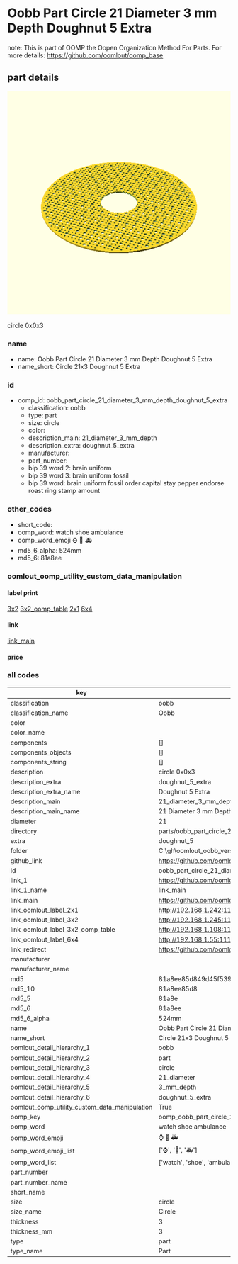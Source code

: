 # Oobb Part Circle 21 Diameter 3 mm Depth Doughnut 5 Extra  

note: This is part of OOMP the Oopen Organization Method For Parts. For more details: https://github.com/oomlout/oomp_base

##  part details
  

[![](3dpr.png)](3dpr.png)

circle 0x0x3



### name
* name: Oobb Part Circle 21 Diameter 3 mm Depth Doughnut 5 Extra
* name_short: Circle 21x3 Doughnut 5 Extra
### id
* oomp_id: oobb_part_circle_21_diameter_3_mm_depth_doughnut_5_extra
  * classification: oobb
  * type: part
  * size: circle
  * color: 
  * description_main: 21_diameter_3_mm_depth
  * description_extra: doughnut_5_extra
  * manufacturer: 
  * part_number: 
  * bip 39 word 2: brain uniform
  * bip 39 word 3: brain uniform fossil
  * bip 39 word: brain uniform fossil order capital stay pepper endorse roast ring stamp amount

### other_codes
* short_code: 
* oomp_word: watch shoe ambulance
* oomp_word_emoji :watch: :shoe: :ambulance:
* md5_6_alpha: 524mm
* md5_6: 81a8ee






### oomlout_oomp_utility_custom_data_manipulation
#### label print
[3x2](http://192.168.1.245:1112/?label=oomp%20524mm)
[3x2_oomp_table](http://192.168.1.108:1112/?label=oomp%20524mm)
[2x1](http://192.168.1.242:1112/?label=oomp%20524mm)
[6x4](http://192.168.1.55:1112/?label=oomp%20524mm)    

#### link

[link_main](https://github.com/oomlout/oomlout_oobb_version_4_generated_parts/tree/main/navigation_oomp/oobb/part/circle/21_diameter_3_mm_depth/doughnut_5_extra/part)                              

#### price







### all codes 
| key | value |  
| --- | --- |  
| classification | oobb |  
| classification_name | Oobb |  
| color |  |  
| color_name |  |  
| components | [] |  
| components_objects | [] |  
| components_string | [] |  
| description | circle 0x0x3 |  
| description_extra | doughnut_5_extra |  
| description_extra_name | Doughnut 5 Extra |  
| description_main | 21_diameter_3_mm_depth |  
| description_main_name | 21 Diameter 3 mm Depth |  
| diameter | 21 |  
| directory | parts/oobb_part_circle_21_diameter_3_mm_depth_doughnut_5_extra |  
| extra | doughnut_5 |  
| folder | C:\gh\oomlout_oobb_version_4_generated_parts\parts\oobb_part_circle_21_diameter_3_mm_depth_doughnut_5_extra |  
| github_link | https://github.com/oomlout/oomlout_oomp_part_src/tree/main/parts/oobb_part_circle_21_diameter_3_mm_depth_doughnut_5_extra |  
| id | oobb_part_circle_21_diameter_3_mm_depth_doughnut_5_extra |  
| link_1 | https://github.com/oomlout/oomlout_oobb_version_4_generated_parts/tree/main/navigation_oomp/oobb/part/circle/21_diameter_3_mm_depth/doughnut_5_extra/part |  
| link_1_name | link_main |  
| link_main | https://github.com/oomlout/oomlout_oobb_version_4_generated_parts/tree/main/navigation_oomp/oobb/part/circle/21_diameter_3_mm_depth/doughnut_5_extra/part |  
| link_oomlout_label_2x1 | http://192.168.1.242:1112/?label=oomp%20524mm |  
| link_oomlout_label_3x2 | http://192.168.1.245:1112/?label=oomp%20524mm |  
| link_oomlout_label_3x2_oomp_table | http://192.168.1.108:1112/?label=oomp%20524mm |  
| link_oomlout_label_6x4 | http://192.168.1.55:1112/?label=oomp%20524mm |  
| link_redirect | https://github.com/oomlout/oomlout_oobb_version_4_generated_parts/tree/main/parts/oobb_circle_21_03_ex_doughnut_5 |  
| manufacturer |  |  
| manufacturer_name |  |  
| md5 | 81a8ee85d849d45f539109c2b7fb58d7 |  
| md5_10 | 81a8ee85d8 |  
| md5_5 | 81a8e |  
| md5_6 | 81a8ee |  
| md5_6_alpha | 524mm |  
| name | Oobb Part Circle 21 Diameter 3 mm Depth Doughnut 5 Extra |  
| name_short | Circle 21x3 Doughnut 5 Extra |  
| oomlout_detail_hierarchy_1 | oobb |  
| oomlout_detail_hierarchy_2 | part |  
| oomlout_detail_hierarchy_3 | circle |  
| oomlout_detail_hierarchy_4 | 21_diameter |  
| oomlout_detail_hierarchy_5 | 3_mm_depth |  
| oomlout_detail_hierarchy_6 | doughnut_5_extra |  
| oomlout_oomp_utility_custom_data_manipulation | True |  
| oomp_key | oomp_oobb_part_circle_21_diameter_3_mm_depth_doughnut_5_extra |  
| oomp_word | watch shoe ambulance |  
| oomp_word_emoji | :watch: :shoe: :ambulance: |  
| oomp_word_emoji_list | [':watch:', ':shoe:', ':ambulance:'] |  
| oomp_word_list | ['watch', 'shoe', 'ambulance'] |  
| part_number |  |  
| part_number_name |  |  
| short_name |  |  
| size | circle |  
| size_name | Circle |  
| thickness | 3 |  
| thickness_mm | 3 |  
| type | part |  
| type_name | Part |  
